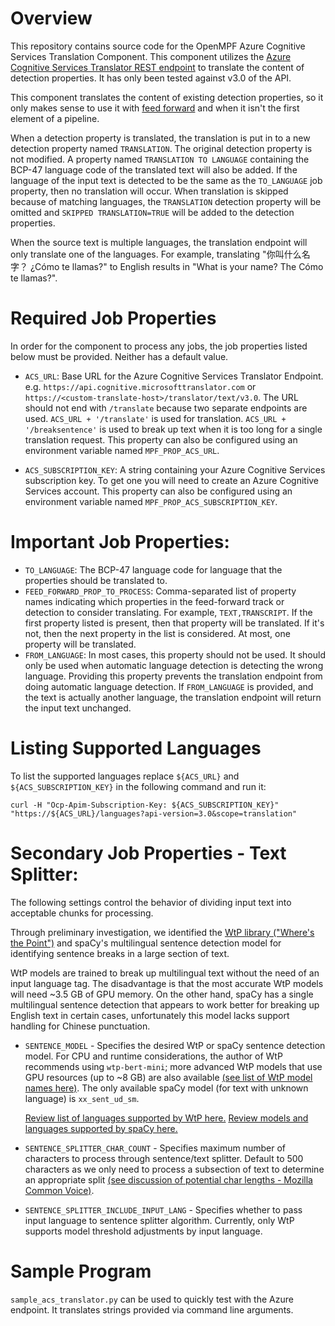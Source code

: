 # Overview

This repository contains source code for the OpenMPF Azure Cognitive Services
Translation Component. This component utilizes the [Azure Cognitive Services
Translator REST endpoint](https://docs.microsoft.com/en-us/azure/cognitive-services/translator/reference/v3-0-translate)
to translate the content of detection properties. It has only been tested
against v3.0 of the API.

This component translates the content of existing detection properties,
so it only makes sense to use it with
[feed forward](https://openmpf.github.io/docs/site/Feed-Forward-Guide) and
when it isn't the first element of a pipeline.

When a detection property is translated, the translation is put in to a new
detection property named `TRANSLATION`. The original detection property is not
modified. A property named `TRANSLATION TO LANGUAGE` containing the BCP-47
language code of the translated text will also be added. If the language
of the input text is detected to be the same as the `TO_LANGUAGE` job property,
then no translation will occur. When translation is skipped because of
matching languages, the `TRANSLATION` detection property will be omitted and
`SKIPPED TRANSLATION=TRUE` will be added to the detection properties.

When the source text is multiple languages, the translation endpoint will only
translate one of the languages. For example, translating
"你叫什么名字？ ¿Cómo te llamas?" to English results in
"What is your name? The Cómo te llamas?".


# Required Job Properties
In order for the component to process any jobs, the job properties listed below
must be provided. Neither has a default value.

- `ACS_URL`: Base URL for the Azure Cognitive Services Translator Endpoint.
   e.g. `https://api.cognitive.microsofttranslator.com` or
   `https://<custom-translate-host>/translator/text/v3.0`. The URL should
   not end with `/translate` because two separate endpoints are
   used. `ACS_URL + '/translate'` is used for translation.
   `ACS_URL + '/breaksentence'` is used to break up text when it is too long
   for a single translation request. This property can also be configured
   using an environment variable named `MPF_PROP_ACS_URL`.

- `ACS_SUBSCRIPTION_KEY`: A string containing your Azure Cognitive Services
  subscription key. To get one you will need to create an
  Azure Cognitive Services account. This property can also be configured
  using an environment variable named `MPF_PROP_ACS_SUBSCRIPTION_KEY`.


# Important Job Properties:
- `TO_LANGUAGE`: The BCP-47 language code for language that the properties
   should be translated to.
- `FEED_FORWARD_PROP_TO_PROCESS`: Comma-separated list of property names indicating
  which properties in the feed-forward track or detection to consider
  translating. For example, `TEXT,TRANSCRIPT`. If the first property listed is
  present, then that property  will be translated. If it's not, then the next
  property in the list is considered. At most, one property will be translated.
- `FROM_LANGUAGE`: In most cases, this property should not be used. It should
  only be used when automatic language detection is detecting the wrong
  language. Providing this property prevents the translation endpoint from
  doing automatic language detection. If `FROM_LANGUAGE` is provided, and the
  text is actually another language, the translation endpoint will return the
  input text unchanged.


# Listing Supported Languages
To list the supported languages replace `${ACS_URL}` and
`${ACS_SUBSCRIPTION_KEY}` in the following command and run it:
```shell script
curl -H "Ocp-Apim-Subscription-Key: ${ACS_SUBSCRIPTION_KEY}" "https://${ACS_URL}/languages?api-version=3.0&scope=translation"
```


# Secondary Job Properties - Text Splitter:
  The following settings control the behavior of dividing input
  text into acceptable chunks for processing.

  Through preliminary investigation, we identified the [WtP library ("Where's the Point")](https://github.com/bminixhofer/wtpsplit)
  and spaCy's multilingual sentence detection model for identifying sentence breaks
  in a large section of text.

  WtP models are trained to break up multilingual text without the need
  of an input language tag. The disadvantage is that the most accurate
  WtP models will need ~3.5 GB of GPU memory. On the other hand, spaCy has a single
  multilingual sentence detection that appears to work better for breaking up English
  text in certain cases, unfortunately this model lacks support handling for Chinese punctuation.

  - `SENTENCE_MODEL` - Specifies the desired WtP or spaCy sentence detection model.
    For CPU and runtime considerations, the author of WtP recommends using `wtp-bert-mini`;
    more advanced WtP models that use GPU resources (up to ~8 GB) are also available [(see list of WtP model names here)](https://github.com/bminixhofer/wtpsplit?tab=readme-ov-file#available-models).
    The only available spaCy model (for text with unknown language) is `xx_sent_ud_sm`.

    [Review list of languages supported by WtP here.](https://github.com/bminixhofer/wtpsplit?tab=readme-ov-file#supported-languages)
    [Review models and languages supported by spaCy here.](https://spacy.io/models)

  - `SENTENCE_SPLITTER_CHAR_COUNT` - Specifies maximum number of characters to process
    through sentence/text splitter.
    Default to 500 characters as we only need to process a subsection of text to determine an appropriate
    split [(see discussion of potential char lengths - Mozilla Common Voice)](https://discourse.mozilla.org/t/proposal-sentences-lenght-limit-from-14-words-to-100-characters).

  - `SENTENCE_SPLITTER_INCLUDE_INPUT_LANG` - Specifies whether to pass input language to
    sentence splitter algorithm. Currently, only WtP supports model threshold adjustments
    by input language.


# Sample Program
`sample_acs_translator.py` can be used to quickly test with the Azure
endpoint. It translates strings provided via command line arguments.
